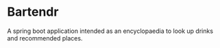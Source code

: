 # Bartendr
A spring boot application intended as an encyclopaedia to look up drinks and recommended places.
